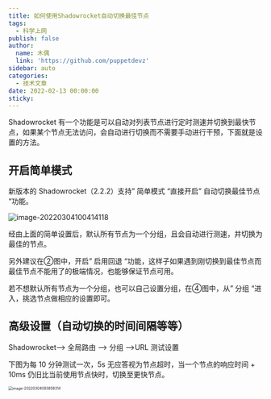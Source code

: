 ```yaml
---
title: 如何使用Shadowrocket自动切换最佳节点
tags:
  - 科学上网
publish: false
author:
  name: 木偶
  link: 'https://github.com/puppetdevz'
sidebar: auto
categories:
  - 技术文章
date: 2022-02-13 00:00:00
sticky:
---
```




Shadowrocket 有一个功能是可以自动对列表节点进行定时测速并切换到最快节点，如果某个节点无法访问，会自动进行切换而不需要手动进行干预，下面就是设置的方法。

<!-- more -->

## 开启简单模式

新版本的 Shadowrocket（2.2.2）支持” 简单模式 “直接开启” 自动切换最佳节点 “功能。

![image-20220304100414118](http://img.puppetdev.top/image/note/cafe3d2f37579721f4f13c13f97e4f7a.png)

经由上面的简单设置后，默认所有节点为一个分组，且会自动进行测速，并切换为最佳的节点。

另外建议在②图中，开启” 启用回退 “功能，这样子如果遇到刚切换到最佳节点而最佳节点不能用了的极端情况，也能够保证节点可用。

若不想默认所有节点为一个分组，也可以自己设置分组，在④图中，从” 分组 “进入，挑选节点做相应的设置即可。

## 高级设置（自动切换的时间间隔等等）

Shadowrocket—> 全局路由 —> 分组 —>URL 测试设置

下图为每 10 分钟测试一次，5s 无应答视为节点超时，当一个节点的响应时间 + 10ms 仍旧比当前使用节点快时，切换至更快节点。

<img src="http://img.puppetdev.top/image/note/f5600a06f65b3e351c630deb60e19f05.png" alt="image-20220304093859314" style="zoom:50%;" />


